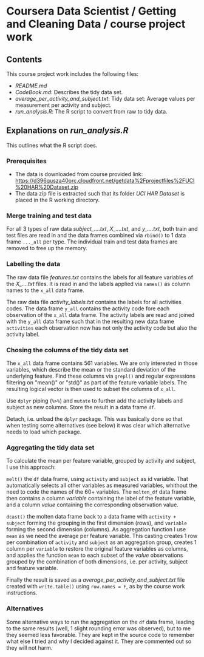 # Coursera Data Scientist / Getting and Cleaning Data / course project work


## Contents
This course project work includes the following files:

- _README.md_
- _CodeBook.md_: Describes the tidy data set.
- _average_per_activity_and_subject.txt_: Tidy data set: Average values per measurement per activity and subject.
- _run_analysis.R_: The R script to convert from raw to tidy data.

## Explanations on _run_analysis.R_
This outlines what the R script does.

### Prerequisites
* The data is downloaded from course provided link: <https://d396qusza40orc.cloudfront.net/getdata%2Fprojectfiles%2FUCI%20HAR%20Dataset.zip>
* The data zip file is extracted such that its folder _UCI HAR Dataset_ is placed in the R working directory.

### Merge training and test data
For all 3 types of raw data _subject\_....txt_, _X\_....txt_, and _y\_....txt_, both train and test files are read in and the data frames combined via `rbind()` to 1 data frame `..._all` per type. The individual train and test data frames are removed to free up the memory.

### Labelling the data
The raw data file _features.txt_ contains the labels for all feature variables of the _X\_....txt_ files. It is read in and the labels applied via `names()` as column names to the `x_all` data frame.

The raw data file _activity_labels.txt_ contains the labels for all activities codes.
The data frame `y_all` contains the activity code fore each observation of the `x_all` data frame. The activity labels are read and joined with the `y_all` data frame such that in the resulting new data frame `activities` each observation now has not only the activity code but also the activity label.

### Chosing the columns of the tidy data set
The `x_all` data frame contains 561 variables. We are only interested in those variables, which describe the mean or the standard deviation of the underlying feature. Find these columns via `grepl()` and regular expressions filtering on "mean()" or "std()" as part of the feature variable labels. The resulting logical vector is then used to subset the columns of `x_all`.

Use `dplyr` piping (`%>%`) and `mutate` to further add the activity labels and subject as new columns. Store the result in a data frame `df`.

Detach, i.e. unload the `dplyr` package. This was basically done so that when testing some alternatives (see below) it was clear which alternative needs to load which package.

### Aggregating the tidy data set
To calculate the mean per feature variable, grouped by activity and subject, I use this approach:

`melt()` the `df` data frame, using `activity` and `subject` as id variable. That automatically selects all other variables as measured variables, whithout the need to code the names of the 60+ variables. The `molten_df` data frame then contains a column _variable_ containing the label of the feature variable, and a column _value_ containing the corresponding observation value.

`dcast()` the molten data frame back to a data frame with `activity + subject` forming the grouping in the first dimension (rows), and `variable` forming the second dimension (columns). As aggregation function I use `mean` as we need the average per feature variable. This casting creates 1 row per combination of `activity` and `subject` as an aggregation group, creates 1 column per `variable` to restore the original feature variables as columns, and applies the function `mean` to each subset of the _value_ observations grouped by the combination of both dimensions, i.e. per activity, subject and feature variable.

Finally the result is saved as a _average_per_activity_and_subject.txt_ file created with `write.table()` using `row.names = F`, as by the course work instructions.


### Alternatives
Some alternative ways to run the aggregation on the `df` data frame, leading to the same results (well, 1 slight rounding error was observed), but to me they seemed less favorable. They are kept in the source code to remember what else I tried and why I decided against it. They are commented out so they will not harm.
 